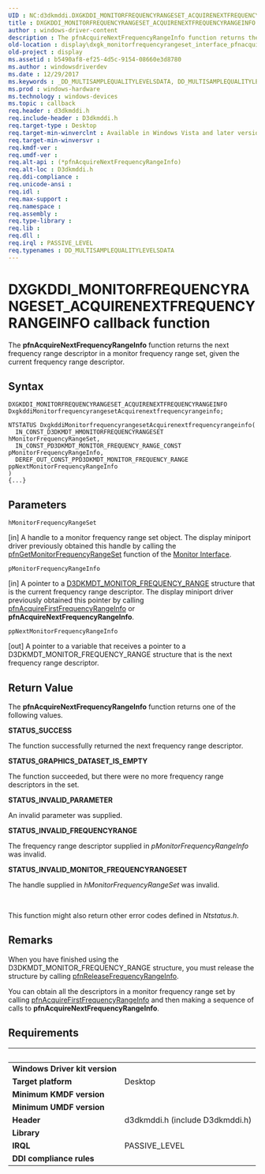 ```yaml
---
UID : NC:d3dkmddi.DXGKDDI_MONITORFREQUENCYRANGESET_ACQUIRENEXTFREQUENCYRANGEINFO
title : DXGKDDI_MONITORFREQUENCYRANGESET_ACQUIRENEXTFREQUENCYRANGEINFO
author : windows-driver-content
description : The pfnAcquireNextFrequencyRangeInfo function returns the next frequency range descriptor in a monitor frequency range set, given the current frequency range descriptor.
old-location : display\dxgk_monitorfrequencyrangeset_interface_pfnacquirenextfrequencyrangein.htm
old-project : display
ms.assetid : b5490af8-ef25-4d5c-9154-08660e3d8780
ms.author : windowsdriverdev
ms.date : 12/29/2017
ms.keywords : _DD_MULTISAMPLEQUALITYLEVELSDATA, DD_MULTISAMPLEQUALITYLEVELSDATA
ms.prod : windows-hardware
ms.technology : windows-devices
ms.topic : callback
req.header : d3dkmddi.h
req.include-header : D3dkmddi.h
req.target-type : Desktop
req.target-min-winverclnt : Available in Windows Vista and later versions of the Windows operating systems.
req.target-min-winversvr : 
req.kmdf-ver : 
req.umdf-ver : 
req.alt-api : (*pfnAcquireNextFrequencyRangeInfo)
req.alt-loc : D3dkmddi.h
req.ddi-compliance : 
req.unicode-ansi : 
req.idl : 
req.max-support : 
req.namespace : 
req.assembly : 
req.type-library : 
req.lib : 
req.dll : 
req.irql : PASSIVE_LEVEL
req.typenames : DD_MULTISAMPLEQUALITYLEVELSDATA
---
```



# DXGKDDI_MONITORFREQUENCYRANGESET_ACQUIRENEXTFREQUENCYRANGEINFO callback function
The <b>pfnAcquireNextFrequencyRangeInfo</b> function returns the next frequency range descriptor in a monitor frequency range set, given the current frequency range descriptor.

## Syntax

```
DXGKDDI_MONITORFREQUENCYRANGESET_ACQUIRENEXTFREQUENCYRANGEINFO DxgkddiMonitorfrequencyrangesetAcquirenextfrequencyrangeinfo;

NTSTATUS DxgkddiMonitorfrequencyrangesetAcquirenextfrequencyrangeinfo(
  IN_CONST_D3DKMDT_HMONITORFREQUENCYRANGESET hMonitorFrequencyRangeSet,
  IN_CONST_PD3DKMDT_MONITOR_FREQUENCY_RANGE_CONST pMonitorFrequencyRangeInfo,
  DEREF_OUT_CONST_PPD3DKMDT_MONITOR_FREQUENCY_RANGE ppNextMonitorFrequencyRangeInfo
)
{...}
```

## Parameters

`hMonitorFrequencyRangeSet`

[in] A handle to a monitor frequency range set object. The display miniport driver previously obtained this handle by calling the <a href="..\d3dkmddi\nc-d3dkmddi-dxgkddi_monitor_getmonitorfrequencyrangeset.md">pfnGetMonitorFrequencyRangeSet</a> function of the <a href="https://msdn.microsoft.com/library/windows/hardware/ff568433">Monitor Interface</a>.

`pMonitorFrequencyRangeInfo`

[in] A pointer to a <a href="..\d3dkmdt\ns-d3dkmdt-_d3dkmdt_monitor_frequency_range.md">D3DKMDT_MONITOR_FREQUENCY_RANGE</a> structure that is the current frequency range descriptor. The display miniport driver previously obtained this pointer by calling <a href="..\d3dkmddi\nc-d3dkmddi-dxgkddi_monitorfrequencyrangeset_acquirefirstfrequencyrangeinfo.md">pfnAcquireFirstFrequencyRangeInfo</a> or <b>pfnAcquireNextFrequencyRangeInfo</b>.

`ppNextMonitorFrequencyRangeInfo`

[out] A pointer to a variable that receives a pointer to a D3DKMDT_MONITOR_FREQUENCY_RANGE structure that is the next frequency range descriptor.


## Return Value

The <b>pfnAcquireNextFrequencyRangeInfo</b> function returns one of the following values.
<dl>
<dt><b>STATUS_SUCCESS</b></dt>
</dl>The function successfully returned the next frequency range descriptor.
<dl>
<dt><b>STATUS_GRAPHICS_DATASET_IS_EMPTY</b></dt>
</dl>The function succeeded, but there were no more frequency range descriptors in the set.
<dl>
<dt><b>STATUS_INVALID_PARAMETER</b></dt>
</dl>An invalid parameter was supplied.
<dl>
<dt><b>STATUS_INVALID_FREQUENCYRANGE</b></dt>
</dl>The frequency range descriptor supplied in <i>pMonitorFrequencyRangeInfo</i> was invalid.
<dl>
<dt><b>STATUS_INVALID_MONITOR_FREQUENCYRANGESET</b></dt>
</dl>The handle supplied in <i>hMonitorFrequencyRangeSet</i> was invalid.

 

This function might also return other error codes defined in <i>Ntstatus.h</i>.

## Remarks

When you have finished using the D3DKMDT_MONITOR_FREQUENCY_RANGE structure, you must release the structure by calling <a href="..\d3dkmddi\nc-d3dkmddi-dxgkddi_monitorfrequencyrangeset_releasefrequencyrangeinfo.md">pfnReleaseFrequencyRangeInfo</a>.

You can obtain all the descriptors in a monitor frequency range set by calling <a href="..\d3dkmddi\nc-d3dkmddi-dxgkddi_monitorfrequencyrangeset_acquirefirstfrequencyrangeinfo.md">pfnAcquireFirstFrequencyRangeInfo</a> and then making a sequence of calls to <b>pfnAcquireNextFrequencyRangeInfo</b>.</p>

## Requirements
| &nbsp; | &nbsp; |
| ---- |:---- |
| **Windows Driver kit version** |  |
| **Target platform** | Desktop |
| **Minimum KMDF version** |  |
| **Minimum UMDF version** |  |
| **Header** | d3dkmddi.h (include D3dkmddi.h) |
| **Library** |  |
| **IRQL** | PASSIVE_LEVEL |
| **DDI compliance rules** |  |